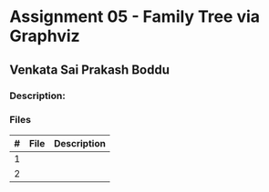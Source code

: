 # Assignment 05 - Family Tree via Graphviz
## Venkata Sai Prakash Boddu

### Description:

### Files

|   #   | File            | Description                                        |
| :---: | --------------- | -------------------------------------------------- |
|   1   |        |       |
|   2   |        |  |        |

